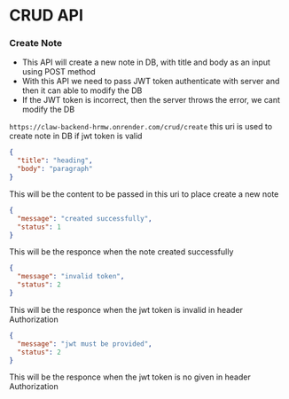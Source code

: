 # CRUD API

### Create Note

* This API will create a new note in DB, with title and body as an input using POST method
* With this API we need to pass JWT token authenticate with server and then it can able to modify the DB
* If the JWT token is incorrect, then the server throws the error, we cant modify the DB

`https://claw-backend-hrmw.onrender.com/crud/create` this uri is used to create note in DB if jwt token is valid

```json
{
  "title": "heading",
  "body": "paragraph"
}
```

This will be the content to be passed in this uri to place create a new note

```json
{
  "message": "created successfully",
  "status": 1
}
```

This will be the responce when the note created successfully


```json
{
  "message": "invalid token",
  "status": 2
}
```

This will be the responce when the jwt token is invalid in header Authorization


```json
{
  "message": "jwt must be provided",
  "status": 2
}
```

This will be the responce when the jwt token is no given in header Authorization
